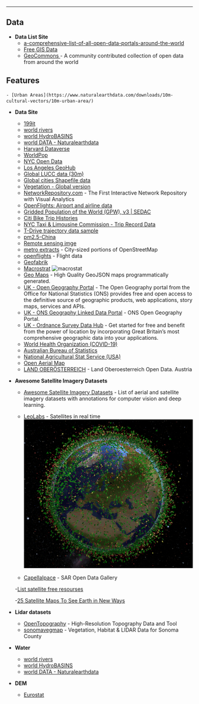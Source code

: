 ----
## Data
- **Data List Site**
    - [a-comprehensive-list-of-all-open-data-portals-around-the-world](https://www.opendatasoft.com/a-comprehensive-list-of-all-open-data-portals-around-the-world/)
    - [Free GIS Data](http://freegisdata.rtwilson.com/)
    - [GeoCommons ](http://geocommons.com/) - A community contributed collection of open data from around the world
    
 ## Features
    - [Urban Areas](https://www.naturalearthdata.com/downloads/10m-cultural-vectors/10m-urban-area/)

- **Data Site**
    - [199it](http://hao.199it.com/)
    - [world rivers](http://gaia.geosci.unc.edu/rivers/)
    - [world HydroBASINS](https://www.hydrosheds.org/products/hydrobasins)
    - [world DATA - Naturalearthdata](https://www.naturalearthdata.com/downloads/10m-physical-vectors/)
    - [Harvard Dataverse](https://dataverse.harvard.edu/)
    - [WorldPop](http://www.worldpop.org.uk/)
    - [NYC Open Data](https://nycopendata.socrata.com/)
    - [Los Angeles GeoHub](http://geohub.lacity.org/)
    - [Global LUCC data (30m)](http://data.ess.tsinghua.edu.cn/)
    - [Global cities Shapefile data](http://download.bbbike.org/osm/bbbike/)
    - [Vegetation - Global version](https://globalmaps.github.io/ptc.html)
    - [NetworkRepository.com](http://networkrepository.com/index.php) - The First Interactive Network Repository with Visual Analytics
    - [OpenFlights: Airport and airline data](http://openflights.org/data.html)
    - [Gridded Population of the World (GPW), v3 | SEDAC](http://sedac.ciesin.columbia.edu/data/collection/gpw-v3)
    - [Citi Bike Trip Histories](https://www.citibikenyc.com/system-data)
    - [NYC Taxi & Limousine Commission - Trip Record Data](http://www.nyc.gov/html/tlc/html/about/trip_record_data.shtml)
    - [T-Drive trajectory data sample](http://research.microsoft.com/apps/pubs/default.aspx?id=152883)
    - [pm2.5-China](http://www.pm25.in/)
    - [Remote sensing imge](http://earthexplorer.usgs.gov/)
    - [metro extracts](https://mapzen.com/data/metro-extracts/) - City-sized portions of OpenStreetMap
    - [openflights](https://openflights.org/data.html) - Flight data
    - [Geofabrik](http://download.geofabrik.de/)
    - [Macrostrat](https://macrostrat.org/)
        ![macrostat](https://github.com/SergeyShchus/OSM/blob/main/data%20resources/image/Macrostat.PNG?raw=true)
    - [Geo Maps](https://github.com/simonepri/geo-maps) - High Quality GeoJSON maps programmatically generated.
    - [UK - Open Geography Portal](https://geoportal.statistics.gov.uk/) - The Open Geography portal from the Office for National Statistics (ONS) provides free and open access to the definitive source of geographic products, web applications, story maps, services and APIs.
    - [UK - ONS Geography Linked Data Portal](https://statistics.data.gov.uk/home) - ONS Open Geography Portal.
    - [UK - Ordnance Survey Data Hub](https://osdatahub.os.uk/) - Get started for free and benefit from the power of location by incorporating Great Britain’s most comprehensive geographic data into your applications.
    - [World Health Organization (COVID-19)](https://covid19.who.int/data)
    - [Australian Bureau of Statistics](https://www.abs.gov.au/)
    - [National Agricultural Stat Service (USA)](https://nassgeodata.gmu.edu/CropScape/)
    - [Open Aerial Map](https://openaerialmap.org/)
    - [LAND OBERÖSTERREICH](https://www.land-oberoesterreich.gv.at/opendata.htm) - Land Oberoesterreich Open Data. Austria

- **Awesome Satellite Imagery Datasets**
    - [Awesome Satellite Imagery Datasets](https://github.com/SergeyShchus/awesome-satellite-imagery-datasets#awesome-satellite-imagery-datasets-) - List of aerial and satellite imagery datasets with annotations for computer vision and deep learning.
    - [LeoLabs](https://platform.leolabs.space/visualizations/leo) - Satellites in real time
![LeoLabs](https://github.com/SergeyShchus/OSM/blob/main/poster/earth_satellites.png?raw=true)

    - [СapellaІpace](https://www.capellaspace.com/gallery/) - SAR Open Data Gallery
    
    -[List satellite free resourses](https://gisgeography.com/free-satellite-imagery-data-list/)
    
    -[25 Satellite Maps To See Earth in New Ways](https://gisgeography.com/satellite-maps/)

- **Lidar datasets**
    - [OpenTopography](https://portal.opentopography.org/datasetMetadata?otCollectionID=OT.092014.2871.1) - High-Resolution Topography Data and Tool
    - [sonomavegmap](https://sonomavegmap.org/) - Vegetation, Habitat & LIDAR Data for Sonoma County



- **Water**
    - [world rivers](http://gaia.geosci.unc.edu/rivers/)
    - [world HydroBASINS](https://www.hydrosheds.org/products/hydrobasins)
    - [world DATA - Naturalearthdata](https://www.naturalearthdata.com/downloads/10m-physical-vectors/)
    
    
- **DEM**
    - [Eurostat](https://ec.europa.eu/eurostat/web/gisco/geodata/reference-data/elevation/copernicus-dem/elevation)

